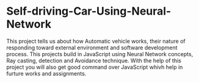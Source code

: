 # Self-driving-Car-Using-Neural-Network
This project tells us about how Automatic vehicle works, their nature of responding toward external environment and software development process. This projects build in JavaScript using Neural Network concepts, Ray casting, detection and Avoidance technique. With the help of this project you will also get good command over JavaScript whivh help in furture works and assignments.
